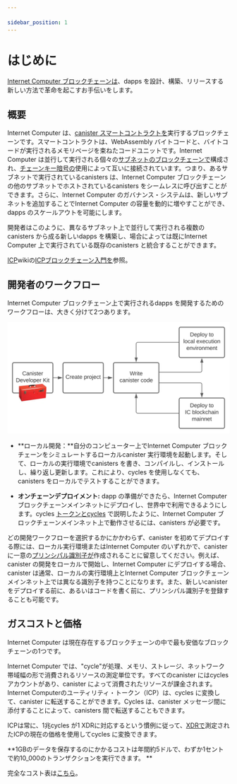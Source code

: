 ```yaml
---

sidebar_position: 1
---
```

# はじめに

[Internet Computer ブロックチェーンは](https://wiki.internetcomputer.org/wiki/Introduction_to_ICP)、dapps を設計、構築、リリースする新しい方法で革命を起こすお手伝いをします。

## 概要

Internet Computer は、[canister スマートコントラクトを](https://internetcomputer.org/how-it-works/architecture-of-the-internet-computer/#canister-smart-contracts)実行するブロックチェーンです。スマートコントラクトは、WebAssembly バイトコードと、バイトコードが実行されるメモリページを束ねたコードユニットです。Internet Computer は並行して実行される個々の[サブネットのブロックチェーンで](https://internetcomputer.org/how-it-works/architecture-of-the-internet-computer/#subnet-architecture)構成され、[チェーンキー暗号の](https://internetcomputer.org/how-it-works/#Chain-key-cryptography)使用によって互いに接続されています。つまり、あるサブネットで実行されているcanisters は、Internet Computer ブロックチェーンの他のサブネットでホストされているcanisters をシームレスに呼び出すことができます。さらに、Internet Computer のガバナンス・システムは、新しいサブネットを追加することでInternet Computer の容量を動的に増やすことができ、dapps のスケールアウトを可能にします。

開発者はこのように、異なるサブネット上で並行して実行される複数のcanisters から成る新しいdapps を構築し、場合によっては既にInternet Computer 上で実行されている既存のcanisters と統合することができます。

[ICP](https://wiki.internetcomputer.org/wiki/Introduction_to_ICP)wikiの[ICPブロックチェーン入門を](https://wiki.internetcomputer.org/wiki/Introduction_to_ICP)参照。

## 開発者のワークフロー

Internet Computer ブロックチェーン上で実行されるdapps を開発するためのワークフローは、大きく分けて2つあります。

![Development paths](_attachments/local-remote-path-workflow.svg)

- **ローカル開発：**自分のコンピューター上でInternet Computer ブロックチェーンをシミュレートするローカルcanister 実行環境を起動します。そして、ローカルの実行環境でcanisters を書き、コンパイルし、インストールし、繰り返し更新します。これにより、cycles を使用しなくても、canisters をローカルでテストすることができます。

- **オンチェーンデプロイメント:** dapp の準備ができたら、Internet Computer ブロックチェーンメインネットにデプロイし、世界中で利用できるようにします。cycles [トークンとcycles](/concepts/tokens-cycles.md) で説明したように、Internet Computer ブロックチェーンメインネット上で動作させるには、canisters が必要です。

どの開発ワークフローを選択するかにかかわらず、canister を初めてデプロイする際には、ローカル実行環境またはInternet Computer のいずれかで、canister に一意の[プリンシパル識別子が](/references/glossary.md#principal)作成されることに留意してください。例えば、canister の開発をローカルで開始し、Internet Computer にデプロイする場合、canister は通常、ローカルの実行環境上とInternet Computer ブロックチェーンメインネット上では異なる識別子を持つことになります。また、新しいcanister をデプロイする前に、あるいはコードを書く前に、プリンシパル識別子を登録することも可能です。

## ガスコストと価格

Internet Computer は現在存在するブロックチェーンの中で最も安価なブロックチェーンの1つです。

Internet Computer では、"cycle"が処理、メモリ、ストレージ、ネットワーク帯域幅の形で消費されるリソースの測定単位です。すべてのcanister にはcycles アカウントがあり、canister によって消費されたリソースが課金されます。Internet Computerのユーティリティ・トークン（ICP）は、cycles に変換して、canister に転送することができます。Cycles は、canister メッセージ間に添付することによって、canisters 間で転送することもできます。

ICPは常に、1兆cycles が1 XDRに対応するという慣例に従って、[XDRで](https://en.wikipedia.org/wiki/Special_drawing_rights)測定されたICPの現在の価格を使用してcycles に変換できます。

\*\*1GBのデータを保存するのにかかるコストは年間約5ドルで、わずか1セントで約10\_000のトランザクションを実行できます。 \*\*

完全なコスト表は[こちら](./gas-cost.md)。

<!---

# Introduction

The [Internet Computer blockchain](https://wiki.internetcomputer.org/wiki/Introduction_to_ICP) is poised to help you start a revolution with a new way to design, build, and release dapps.

## Overview

The Internet Computer is a blockchain that runs [canister smart contracts](https://internetcomputer.org/how-it-works/architecture-of-the-internet-computer/#canister-smart-contracts), which are code units bundling together WebAssembly bytecode and the memory pages the bytecode runs in. The Internet Computer is composed of individual [subnet blockchains](https://internetcomputer.org/how-it-works/architecture-of-the-internet-computer/#subnet-architecture) running in parallel and connected together by the use of [chain key cryptography](https://internetcomputer.org/how-it-works/#Chain-key-cryptography). This means that canisters running on a subnet can seamlessly call canisters hosted in any other subnet of the Internet Computer blockchain. Moreover, the governance system of the Internet Computer can dynamically increase the capacity of the Internet Computer by adding new subnets, allowing dapps to scale out.

Developers can thus build new dapps consisting of multiple canisters running in parallel on different subnets and possibly integrate them with existing canisters already running on the Internet Computer.

See [introduction to ICP blockchain](https://wiki.internetcomputer.org/wiki/Introduction_to_ICP) on the IC wiki.

## Developer workflow at a glance

At a high-level, there are two main possible workflows for developing dapps that run on the Internet Computer blockchain.

![Development paths](_attachments/local-remote-path-workflow.svg)

- **Local development:** you start a local canister execution environment simulating the Internet Computer blockchain on your computer. Then you write, compile, install and iteratively update your canisters in the local execution environment. This gives you the possibility to test your canisters locally without the need to use cycles to power them.

- **On-chain deployment:** once your dapp is ready you can then deploy it to the Internet Computer blockchain mainnet, making it available for the world to use it. Note that your canisters need to have cycles to be able to run on the Internet Computer blockchain mainnet, as discussed in [tokens and cycles](/concepts/tokens-cycles.md).

Regardless of the development workflow you choose, keep in mind that when you deploy a canister for the first time, either on a local execution environment or on the Internet Computer, a unique [principal identifier](/references/glossary.md#principal) is created for your canister. For example, if you start developing your canister locally and then deploy it to the Internet Computer, then your canister will generally have a different identifier on the local execution environment and on the Internet Computer blockchain mainnet. Note that it is also possible for you to register a principal identifier for your new canister before deploying it or even writing any line of code.

## Gas cost and pricing

The Internet Computer is one of the cheapest blockchains that exist today. 

On the Internet Computer, a "cycle" is the unit of measurement for resources consumed in the form of processing, memory, storage, and network bandwidth. Every canister has a cycles account to which resources consumed by the canister are charged. The Internet Computer’s utility token (ICP) can be converted to cycles and transferred to a canister. Cycles can also be transferred between canisters by attaching them to an inter-canister message.

ICP can always be converted to cycles using the current price of ICP measured in [XDR](https://en.wikipedia.org/wiki/Special_drawing_rights) using the convention that one trillion cycles correspond to one XDR.

**Storing one GB of data costs around 5$ per year, and for just one cent you can perform around 10_000 transactions. **

To see the full cost table, go [here](./gas-cost.md).

-->

